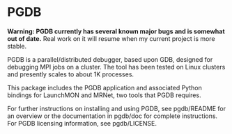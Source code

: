 PGDB
====

**Warning: PGDB currently has several known major bugs and is somewhat out of date.** Real work on it will resume when my current project is more stable.

PGDB is a parallel/distributed debugger, based upon GDB, designed for debugging
MPI jobs on a cluster. The tool has been tested on Linux clusters and presently
scales to about 1K processes.

This package includes the PGDB application and associated Python bindings for
LaunchMON and MRNet, two tools that PGDB requires.

For further instructions on installing and using PGDB, see pgdb/README for an
overview or the documentation in pgdb/doc for complete instructions. For PGDB
licensing information, see pgdb/LICENSE.
